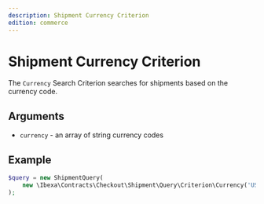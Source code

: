 ```yaml
---
description: Shipment Currency Criterion
edition: commerce
---
```


# Shipment Currency Criterion

The `Currency` Search Criterion searches for shipments based on the currency code.

## Arguments

- `currency` - an array of string currency codes

## Example

``` php
$query = new ShipmentQuery( 
    new \Ibexa\Contracts\Checkout\Shipment\Query\Criterion\Currency('USD', 'CZK')
);
```
